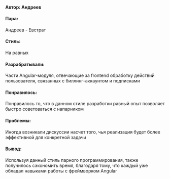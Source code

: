 #### Автор: Андреев
#### Пара:
Андреев - Евстрат
#### Стиль: 
На равных
#### Разрабратывали:
Части Angular-модуля, отвечающие за frontend обработку действий пользователя, связанных с биллинг-аккаунтом и подписками
#### Понравилось: 
Понравилось то, что в данном стиле разработки равный опыт позволяет быстро советоваться с напарником
#### Проблемы:
Иногда возникали дискуссии насчет того, чья реализация будет более эффективной для конкретной задачи
#### Вывод: 
Используя данный стиль парного программирования, также получилось сэкономить время, благодаря тому, что каждый уже обладал навыками работы с фреймворком Angular

